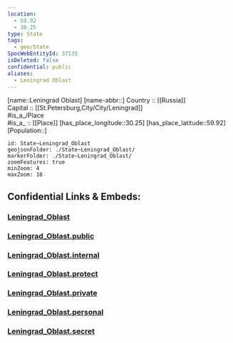 ```yaml
---
location:
  - 59.92
  - 30.25
type: State
tags:
  - geo/State
SpocWebEntityId: 37135
isDeleted: false
confidential: public
aliases:
  - Leningrad Oblast
---
```

[name::Leningrad Oblast] 
[name-abbr::] 
Country :: [[Russia]]  
Capital :: [[St.Petersburg,City/City/Leningrad]]  
#is_a_/Place  
#is_a_ :: [[Place]] 
[has_place_longitude::30.25] 
[has_place_latitude::59.92] 
[Population::] 



```leaflet
id: State~Leningrad_Oblast
geojsonFolder: ./State~Leningrad_Oblast/
markerFolder: ./State~Leningrad_Oblast/
zoomFeatures: true 
minZoom: 4 
maxZoom: 18
```


## Confidential Links & Embeds: 

### [Leningrad_Oblast](/_Standards/Earth/Continent/Europe/Europe~East/Russia/Russia~NorthWest/Leningrad_Oblast.md) 

### [Leningrad_Oblast.public](/_public/Earth/Continent/Europe/Europe~East/Russia/Russia~NorthWest/Leningrad_Oblast.public.md) 

### [Leningrad_Oblast.internal](/_internal/Earth/Continent/Europe/Europe~East/Russia/Russia~NorthWest/Leningrad_Oblast.internal.md) 

### [Leningrad_Oblast.protect](/_protect/Earth/Continent/Europe/Europe~East/Russia/Russia~NorthWest/Leningrad_Oblast.protect.md) 

### [Leningrad_Oblast.private](/_private/Earth/Continent/Europe/Europe~East/Russia/Russia~NorthWest/Leningrad_Oblast.private.md) 

### [Leningrad_Oblast.personal](/_personal/Earth/Continent/Europe/Europe~East/Russia/Russia~NorthWest/Leningrad_Oblast.personal.md) 

### [Leningrad_Oblast.secret](/_secret/Earth/Continent/Europe/Europe~East/Russia/Russia~NorthWest/Leningrad_Oblast.secret.md)


